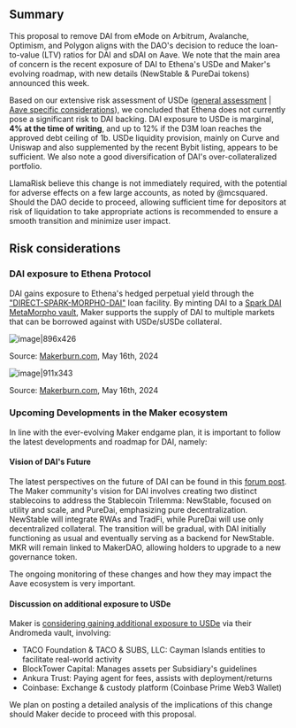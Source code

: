 ## Summary

This proposal to remove DAI from eMode on Arbitrum, Avalanche, Optimism, and Polygon aligns with the DAO's decision to reduce the loan-to-value (LTV) ratios for DAI and sDAI on Aave. We note that the main area of concern is the recent exposure of DAI to Ethena's USDe and Maker's evolving roadmap, with new details (NewStable & PureDai tokens) announced this week.

Based on our extensive risk assessment of USDe ([general assessment](https://cryptorisks.substack.com/p/asset-risk-assessment-ethena-usde) | [Aave specific considerations](https://governance.aave.com/t/arfc-onboard-usde-to-aave-v3-on-ethereum/17690/3?u=llamarisk)), we concluded that Ethena does not currently pose a significant risk to DAI backing. DAI exposure to USDe is marginal, **4% at the time of writing**, and up to 12% if the D3M loan reaches the approved debt ceiling of 1b. USDe liquidity provision, mainly on Curve and Uniswap and also supplemented by the recent Bybit listing, appears to be sufficient. We also note a good diversification of DAI's over-collateralized portfolio.

LlamaRisk believe this change is not immediately required, with the potential for adverse effects on a few large accounts, as noted by @mcsquared. Should the DAO decide to proceed, allowing sufficient time for depositors at risk of liquidation to take appropriate actions is recommended to ensure a smooth transition and minimize user impact.

## Risk considerations

### DAI exposure to Ethena Protocol

DAI gains exposure to Ethena's hedged perpetual yield through the ["DIRECT-SPARK-MORPHO-DAI"](https://makerburn.com/#/collateral/DIRECT-SPARK-MORPHO-DAI) loan facility. By minting DAI to a [Spark DAI MetaMorpho vault](https://app.morpho.org/vault?vault=0x73e65DBD630f90604062f6E02fAb9138e713edD9), Maker supports the supply of DAI to multiple markets that can be borrowed against with USDe/sUSDe collateral.

![image|896x426](upload://liN3yJ7DxGiNc94LAKYFIrpIgSu.png)

Source: [Makerburn.com](https://makerburn.com/#/rundown), May 16th, 2024

![image|911x343](upload://6tCA2zhTjB3uGXf37f940IA4GFe.png)

Source: [Makerburn.com](https://makerburn.com/#/rundown), May 16th, 2024

### Upcoming Developments in the Maker ecosystem

In line with the ever-evolving Maker endgame plan, it is important to follow the latest developments and roadmap for DAI, namely:

#### Vision of DAI's Future

The latest perspectives on the future of DAI can be found in this [forum post](https://forum.makerdao.com/t/reconciling-the-two-opposing-paths-for-decentralized-stablecoins/24280). The Maker community's vision for DAI involves creating two distinct stablecoins to address the Stablecoin Trilemma: NewStable, focused on utility and scale, and PureDai, emphasizing pure decentralization. NewStable will integrate RWAs and TradFi, while PureDai will use only decentralized collateral. The transition will be gradual, with DAI initially functioning as usual and eventually serving as a backend for NewStable. MKR will remain linked to MakerDAO, allowing holders to upgrade to a new governance token.

The ongoing monitoring of these changes and how they may impact the Aave ecosystem is very important.

#### Discussion on additional exposure to USDe

Maker is [considering gaining additional exposure to USDe](https://forum.makerdao.com/t/bt-project-ethena-risk-legal-assessment/23978) via their Andromeda vault, involving:

* TACO Foundation & TACO & SUBS, LLC: Cayman Islands entities to facilitate real-world activity
* BlockTower Capital: Manages assets per Subsidiary's guidelines
* Ankura Trust: Paying agent for fees, assists with deployment/returns
* Coinbase: Exchange & custody platform (Coinbase Prime Web3 Wallet)

We plan on posting a detailed analysis of the implications of this change should Maker decide to proceed with this proposal.